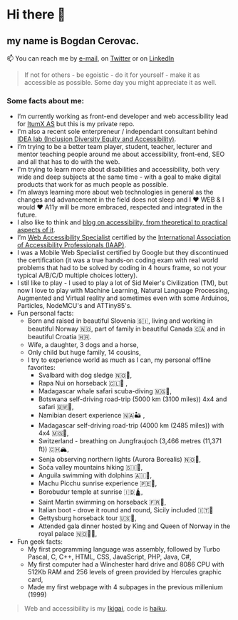 # Hi there 👋

## my name is Bogdan Cerovac.

📫 You can reach me by [e-mail](bogdan.cerovac@gmail.com), on [Twitter](https://twitter.com/CerovacBogdan) or on [LinkedIn](https://www.linkedin.com/in/bogdancerovac/)

> If not for others - be egoistic - do it for yourself - make it as accessible as possible. Some day you might appreciate it as well.

### Some facts about me:

- I’m currently working as front-end developer and web accessibility lead for [ItumX AS](https://www.itumX.no) but this is my private repo.
- I'm also a recent sole enterpreneur / independant consultant behind [IDEA lab (Inclusion Diversity Equity and Accessibility)](https://idea-lab.no/?s=github-profile).
- I’m trying to be a better team player, student, teacher, lecturer and mentor teaching people around me about accessibility, front-end, SEO and all that has to do with the web.
- I'm trying to learn more about disabilities and accessibility, both very wide and deep subjects at the same time - with a goal to make digital products that work for as much people as possible.
- I’m always learning more about web technologies in general as the changes and advancement in the field does not sleep and I ❤ WEB & I would ❤ A11y will be more embraced, respected and integrated in the future.
- I also like to think and [blog on accessibility, from theoretical to practical aspects of it](https://cerovac.com/a11y/).
- I’m [Web Accessibility Specialist](https://www.credly.com/badges/a95ae4c2-04c3-4c43-9ca2-cfa3e9c676f1/) certified by the [International Association of Accessibility Professionals (IAAP)](https://www.accessibilityassociation.org/s/wascertificants).
- I was a Mobile Web Specialist certified by Google but they discontinued the certification (it was a true hands-on coding exam with real world problems that had to be solved by coding in 4 hours frame, so not your typical A/B/C/D multiple choices lottery).
- I stil like to play - I used to play a lot of Sid Meier's Civilization (TM), but now I love to play with Machine Learning, Natural Language Processing, Augmented and Virtual reality and sometimes even with some Arduinos, Particles, NodeMCU's and ATTiny85's.
- Fun personal facts:
    - Born and raised in beautiful Slovenia 🇸🇮, living and working in beautiful Norway 🇳🇴, part of family in beautiful Canada 🇨🇦 and in beautiful Croatia 🇭🇷.
    - Wife, a daughter, 3 dogs and a horse,
    - Only child but huge family, 14 cousins,
    - I try to experience world as much as I can, my personal offline favorites:
        + Svalbard with dog sledge 🇳🇴🐺,
        + Rapa Nui on horseback 🇨🇱🗿 ,
        + Madagascar whale safari scuba-diving 🇲🇬🤿,
        + Botswana self-driving road-trip (5000 km (3100 miles)) 4x4 and safari 🇧🇼🐘,
        + Namibian desert experience 🇳🇦🏜️ ,
        + Madagascar self-driving road-trip (4000 km (2485 miles)) with 4x4 🇲🇬🚙,
        + Switzerland - breathing on Jungfraujoch (3,466 metres (11,371 ft)) 🇨🇭🏔️,
        + Senja observing northern lights (Aurora Borealis) 🇳🇴🌌,
        + Soča valley mountains hiking 🇸🇮🌄,
        + Anguila swimming with dolphins  🇦🇮🐬,
        + Machu Picchu sunrise experience 🇵🇪🌄,
        + Borobudur temple at sunrise 🇮🇩🛕,
        + Saint Martin swimming on horseback 🇫🇷🐎,
        + Italian boot - drove it round and round, Sicily included 🇮🇹👢
        + Gettysburg horseback tour 🇺🇸🐎,
        + Attended gala dinner hosted by King and Queen of Norway in the royal palace 🇳🇴👑👑,
- Fun geek facts:
    - My first programming language was assembly, followed by Turbo Pascal, C, C++, HTML, CSS, JavaScript, PHP, Java, C#,
    - My first computer had a Winchester hard drive and 8086 CPU with 512Kb RAM and 256 levels of green provided by Hercules graphic card,
    - Made my first webpage with 4 subpages in the previous millenium (1999)
   

> Web and accessibility is my [Ikigai](https://en.wikipedia.org/wiki/Ikigai), code is [haiku](https://en.wikipedia.org/wiki/Haiku).

